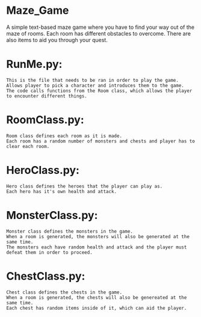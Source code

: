 # Maze_Game
A simple text-based maze game where you have to find your way out of the maze of rooms. Each room has different obstacles to overcome. There are also items to aid you through your quest.

# RunMe.py:
    This is the file that needs to be ran in order to play the game.
    Allows player to pick a character and introduces them to the game.
    The code calls functions from the Room class, which allows the player to encounter different things.

# RoomClass.py:
    Room class defines each room as it is made.
    Each room has a random number of monsters and chests and player has to clear each room.

# HeroClass.py:
    Hero class defines the heroes that the player can play as.
    Each hero has it's own health and attack.

# MonsterClass.py:
    Monster class defines the monsters in the game.
    When a room is generated, the monsters will also be generated at the same time.
    The monsters each have random health and attack and the player must defeat them in order to proceed.

# ChestClass.py:
    Chest class defines the chests in the game.
    When a room is generated, the chests will also be genereated at the same time.
    Each chest has random items inside of it, which can aid the player.
